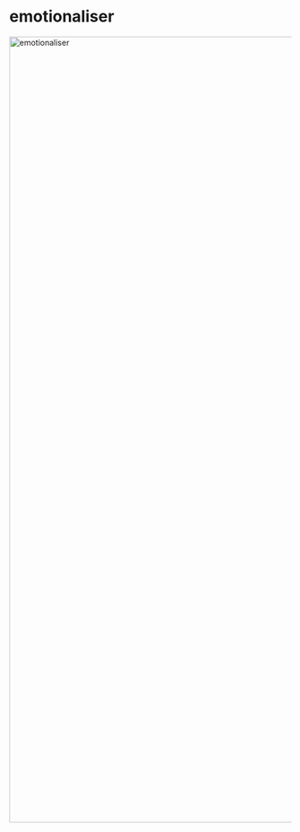 # emotionaliser

<img width="1401" alt="emotionaliser" src="https://user-images.githubusercontent.com/39728053/192013956-0bd3f165-5a9b-41dc-8e49-b1377733578e.png">

<section></section
